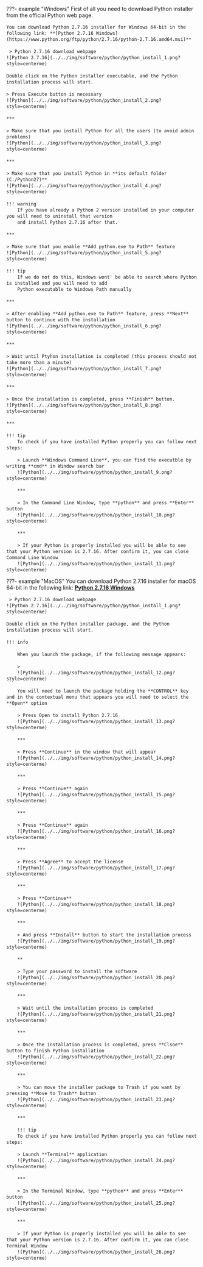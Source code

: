 ???- example "Windows"
    First of all you need to download Python installer from the official Python web page. 
    
    You can download Python 2.7.16 installer for Windows 64-bit in the following link: **[Python 2.7.16 Windows](https://www.python.org/ftp/python/2.7.16/python-2.7.16.amd64.msi)**

     > Python 2.7.16 download webpage
    ![Python 2.7.16](../../img/software/python/python_install_1.png?style=centerme)

    Double click on the Python installer executable, and the Python installation process will start.
    
    > Press Execute button is necessary
    ![Python](../../img/software/python/python_install_2.png?style=centerme)
    
    ***
    
    > Make sure that you install Python for all the users (to avoid admin problems)
    ![Python](../../img/software/python/python_install_3.png?style=centerme)
    
    ***
    
    > Make sure that you install Python in **its default folder (C:/Python27)**
    ![Python](../../img/software/python/python_install_4.png?style=centerme)
    
    !!! warning
        If you have already a Python 2 version installed in your computer you will need to uninstall that version
        and install Python 2.7.16 after that.
        
    ***
    
    > Make sure that you enable **Add python.exe to Path** feature
    ![Python](../../img/software/python/python_install_5.png?style=centerme)
    
    !!! tip
        If we do not do this, Windows wont' be able to search where Python is installed and you will need to add
        Python executable to Windows Path manually
        
    ***
    
    > After enabling **Add python.exe to Path** feature, press **Next** button to continue with the installation
    ![Python](../../img/software/python/python_install_6.png?style=centerme)
    
    ***
    
    > Wait until Ptyhon installation is completed (this process should not take more than a minute)
    ![Python](../../img/software/python/python_install_7.png?style=centerme)
    
    ***
    
    > Once the installation is completed, press **Finish** button.
    ![Python](../../img/software/python/python_install_8.png?style=centerme)
    
    ***
    
    !!! tip
        To check if you have installed Python properly you can follow next steps:
        
        > Launch **Windows Command Line**, you can find the executble by writing **cmd** in Window search bar
        ![Python](../../img/software/python/python_install_9.png?style=centerme)
        
        ***
        
        > In the Command Line Window, type **python** and press **Enter** button
        ![Python](../../img/software/python/python_install_10.png?style=centerme)
        
        ***
        
        > If your Python is properly installed you will be able to see that your Python version is 2.7.16. After confirm it, you can close Command Line Window
        ![Python](../../img/software/python/python_install_11.png?style=centerme)
        
        
???- example "MacOS"
    You can download Python 2.7.16 installer for macOS 64-bit in the following link: **[Python 2.7.16 Windows](https://www.python.org/ftp/python/2.7.16/python-2.7.16-macosx10.9.pkg)**

     > Python 2.7.16 download webpage
    ![Python 2.7.16](../../img/software/python/python_install_1.png?style=centerme)

    Double click on the Python installer package, and the Python installation process will start.
    
    !!! info
        
        When you launch the package, if the following message appears:
        
        >
        ![Python](../../img/software/python/python_install_12.png?style=centerme)
        
        You will need to launch the package holding the **CONTROL** key and in the contextual menu that appears you will need to select the **Open** option
           
        > Press Open to install Python 2.7.16
        ![Python](../../img/software/python/python_install_13.png?style=centerme)
           
        ***
        
        > Press **Continue** in the window that will appear
        ![Python](../../img/software/python/python_install_14.png?style=centerme)
        
        ***
        
        > Press **Continue** again
        ![Python](../../img/software/python/python_install_15.png?style=centerme)
        
        ***
        
        > Press **Continue** again
        ![Python](../../img/software/python/python_install_16.png?style=centerme)
        
        ***
        
        > Press **Agree** to accept the license
        ![Python](../../img/software/python/python_install_17.png?style=centerme)
        
        ***
        
        > Press **Continue**
        ![Python](../../img/software/python/python_install_18.png?style=centerme)
        
        ***
        
        > And press **Install** button to start the installation process
        ![Python](../../img/software/python/python_install_19.png?style=centerme)
        
        **
        
        > Type your password to install the software
        ![Python](../../img/software/python/python_install_20.png?style=centerme)
        
        ***
        
        > Wait until the installation process is completed
        ![Python](../../img/software/python/python_install_21.png?style=centerme)
        
        ***
        
        > Once the installation process is completed, press **Clsoe** button to finish Python installation
        ![Python](../../img/software/python/python_install_22.png?style=centerme)
        
        ***
        
        > You can move the installer package to Trash if you want by pressing **Move to Trash** button
        ![Python](../../img/software/python/python_install_23.png?style=centerme)
        
        ***
        
        !!! tip
        To check if you have installed Python properly you can follow next steps:
        
        > Launch **Terminal** application
        ![Python](../../img/software/python/python_install_24.png?style=centerme)
        
        ***
        
        > In the Terminal Window, type **python** and press **Enter** button
        ![Python](../../img/software/python/python_install_25.png?style=centerme)
        
        ***
        
        > If your Python is properly installed you will be able to see that your Python version is 2.7.16. After confirm it, you can close Terminal Window
        ![Python](../../img/software/python/python_install_26.png?style=centerme)
        


